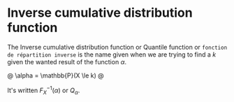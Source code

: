 # Inverse cumulative distribution function

The Inverse cumulative distribution function or Quantile function or `fonction de répartition inverse` is the name given when we are trying to find a $k$ given the wanted result of the function $\alpha$.

@
\alpha = \mathbb{P}(X \le k) 
@

It's written $F_X^{-1}(\alpha)$ or $Q_\alpha$.